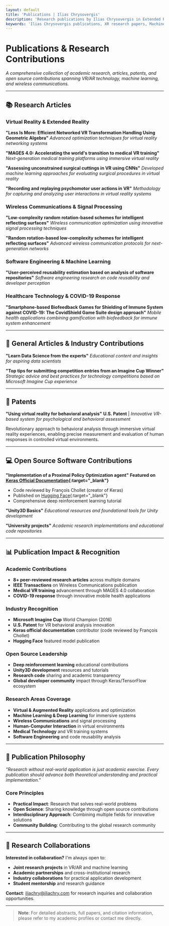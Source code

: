 ```yaml
---
layout: default
title: 'Publications | Ilias Chrysovergis'
description: 'Research publications by Ilias Chrysovergis in Extended Reality, Artificial Intelligence, Wireless Communications, and Signal Processing. IEEE papers, ArXiv preprints, and more.'
keywords: 'Ilias Chrysovergis publications, XR research papers, Machine Learning publications, IEEE papers, ArXiv preprints, Extended Reality research, Signal Processing'
---
```


# Publications & Research Contributions

*A comprehensive collection of academic research, articles, patents, and open source contributions spanning VR/AR technology, machine learning, and wireless communications.*

---

## 📚 Research Articles

### **Virtual Reality & Extended Reality**

**"Less Is More: Efficient Networked VR Transformation Handling Using Geometric Algebra"**
*Advanced optimization techniques for virtual reality networking systems*

**"MAGES 4.0: Accelerating the world's transition to medical VR training"**
*Next-generation medical training platforms using immersive virtual reality*

**"Assessing unconstrained surgical cuttings in VR using CNNs"**
*Developed machine learning approaches for evaluating surgical procedures in virtual reality*

**"Recording and replaying psychomotor user actions in VR"**
*Methodology for capturing and analyzing user interactions in virtual reality systems*

### **Wireless Communications & Signal Processing**

**"Low-complexity random rotation-based schemes for intelligent reflecting surfaces"**
*Wireless communication optimization using innovative signal processing techniques*

**"Random rotation-based low-complexity schemes for intelligent reflecting surfaces"**
*Advanced wireless communication protocols for next-generation networks*

### **Software Engineering & Machine Learning**

**"User-perceived reusability estimation based on analysis of software repositories"**
*Software engineering research on code reusability and developer perception*

### **Healthcare Technology & COVID-19 Response**

**"Smartphone-based Biofeedback Games for Shielding of Immune System against COVID-19: The CovidShield Game Suite design approach"**
*Mobile health applications combining gamification with biofeedback for immune system enhancement*

---

## 📝 General Articles & Industry Contributions

**"Learn Data Science from the experts"**
*Educational content and insights for aspiring data scientists*

**"Top tips for submitting competition entries from an Imagine Cup Winner"**
*Strategic advice and best practices for technology competitions based on Microsoft Imagine Cup experience*

---

## 🔬 Patents

**"Using virtual reality for behavioral analysis"**
**U.S. Patent** | *Innovative VR-based system for psychological and behavioral assessment*

Revolutionary approach to behavioral analysis through immersive virtual reality experiences, enabling precise measurement and evaluation of human responses in controlled virtual environments.

---

## 💻 Open Source Software Contributions

**"Implementation of a Proximal Policy Optimization agent"**
**Featured on [Keras Official Documentation](https://keras.io/examples/rl/ppo_cartpole/){:target="_blank"}**
- Code reviewed by François Chollet (creator of Keras)
- Published on [Hugging Face](https://huggingface.co/keras-io/ppo-cartpole){:target="_blank"}
- Comprehensive deep reinforcement learning tutorial

**"Unity3D Basics"**
*Educational resources and foundational tools for Unity development*

**"University projects"**
*Academic research implementations and educational code repositories*

---

## 📊 Publication Impact & Recognition

### **Academic Contributions**
- **8+ peer-reviewed research articles** across multiple domains
- **IEEE Transactions** on Wireless Communications publication
- **Medical VR training** advancement through MAGES 4.0 collaboration
- **COVID-19 response** through innovative mobile health applications

### **Industry Recognition**
- **Microsoft Imagine Cup** World Champion (2016)
- **U.S. Patent** for VR behavioral analysis innovation
- **Keras official documentation** contributor (code reviewed by François Chollet)
- **Hugging Face** featured model publication

### **Open Source Leadership**
- **Deep reinforcement learning** educational contributions
- **Unity3D development** resources and tutorials
- **Research code** sharing and academic transparency
- **Global developer community** impact through Keras/TensorFlow ecosystem

### **Research Areas Coverage**
- **Virtual & Augmented Reality** applications and optimization
- **Machine Learning & Deep Learning** for immersive systems
- **Wireless Communications** and signal processing
- **Human-Computer Interaction** in virtual environments
- **Medical Technology** and VR training systems
- **Software Engineering** and code reusability analysis

---

## 📖 Publication Philosophy

*"Research without real-world application is just academic exercise. Every publication should advance both theoretical understanding and practical implementation."*

### **Core Principles**
- **Practical Impact**: Research that solves real-world problems
- **Open Science**: Sharing knowledge through open source contributions
- **Interdisciplinary Approach**: Combining multiple fields for innovative solutions
- **Community Building**: Contributing to the global research community

---

## 🤝 Research Collaborations

**Interested in collaboration?** I'm always open to:
- **Joint research projects** in VR/AR and machine learning
- **Academic partnerships** and cross-institutional research
- **Industry collaborations** for practical application development
- **Student mentorship** and research guidance

**Contact**: [iliachry@iliachry.com](mailto:iliachry@iliachry.com) for research inquiries and collaboration opportunities.

---

> **Note**: For detailed abstracts, full papers, and citation information, please refer to my academic profiles or contact me directly. 